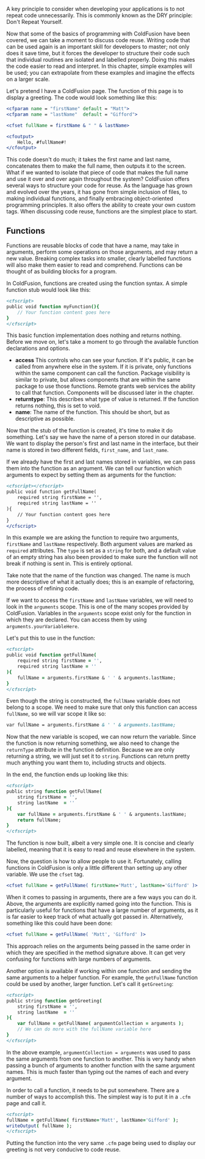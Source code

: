 A key principle to consider when developing your applications is to not repeat code unnecessarily. This is commonly known as the DRY principle: Don't Repeat Yourself.

Now that some of the basics of programming with ColdFusion have been
covered, we can take a moment to discuss code reuse. Writing code that
can be used again is an important skill for developers to master; not
only does it save time, but it forces the developer to structure their
code such that individual routines are isolated and labelled properly.
Doing this makes the code easier to read and interpret. In this chapter,
simple examples will be used; you can extrapolate from these examples
and imagine the effects on a larger scale.

Let's pretend I have a ColdFusion page. The function of this page is to
display a greeting. The code would look something like this:

```cfml
<cfparam name = "firstName" default = "Matt">
<cfparam name = "lastName"  default = "Gifford">

<cfset fullName = firstName & " " & lastName>

<cfoutput>
    Hello, #fullName#!
</cfoutput>
```

This code doesn't do much; it takes the first name and last name,
concatenates them to make the full name, then outputs it to the screen.
What if we wanted to isolate that piece of code that makes the full name
and use it over and over again throughout the system? ColdFusion offers
several ways to structure your code for reuse. As the language has grown
and evolved over the years, it has gone from simple inclusion of files,
to making individual functions, and finally embracing object-oriented
programming principles. It also offers the ability to create your own
custom tags. When discussing code reuse, functions are the simplest
place to start.

## Functions

Functions are reusable blocks of code that have a name, may take in
arguments, perform some operations on those arguments, and may return a
new value. Breaking complex tasks into smaller, clearly labelled
functions will also make them easier to read and comprehend. Functions
can be thought of as building blocks for a program.

In ColdFusion, functions are created using the function syntax. A simple
function stub would look like this:

```cfml
<cfscript>
public void function myFunction(){
    // Your function content goes here
}
</cfscript>
```

This basic function implementation does nothing and returns nothing. Before we move on, let's take a moment to go through the available function declarations and options.

- **access** This controls who can see your function. If it's public,
it can be called from anywhere else in the system. If it is private,
only functions within the same component can call the function.
Package visibility is similar to private, but allows components that
are within the same package to use those functions. Remote grants
web services the ability to call that function. Components will be
discussed later in the chapter.
- **returntype**: This describes what type of value is returned. If
the function returns nothing, this is set to void.
- **name**: The name of the function. This should be short, but as
descriptive as possible.

Now that the stub of the function is created, it's time to make it do
something. Let's say we have the name of a person stored in our
database. We want to display the person's first and last name in the
interface, but their name is stored in two different fields,
`first_name`, and `last_name`.

If we already have the first and last names stored in variables, we can
pass them into the function as an argument. We can tell our function
which arguments to expect by setting them as arguments for the function:

```cfml
<cfscript></cfscript>
public void function getFullName(
    required string firstName = '',
    required string lastName = ''
){
    // Your function content goes here
}
</cfscript>
```

In this example we are asking the function to require two arguments, `firstName` and `lastName` respectively.
Both argument values are marked as `required` attributes. The `type` is set as a `string` for both, and a default value of an empty string has also been provided to make sure the function will not break if nothing is sent in. This is entirely optional.

Take note that the name of the function was changed. The name is much
more descriptive of what it actually does; this is an example of
refactoring, the process of refining code.

If we want to access the `firstName` and `lastName` variables, we will need
to look in the `arguments` scope. This is one of the many scopes provided
by ColdFusion. Variables in the `arguments` scope exist only for the
function in which they are declared. You can access them by using
`arguments.yourVariableHere`.

Let's put this to use in the function:

```cfml
<cfscript>
public void function getFullName(
    required string firstName = '',
    required string lastName = ''
){
    fullName = arguments.firstName & ' ' & arguments.lastName;
}
</cfscript>
```

Even though the string is constructed, the `fullName` variable does not
belong to a scope. We need to make sure that only this function can
access `fullName`, so we will var scope it like so:

```cfml
var fullName = arguments.firstName & ' ' & arguments.lastName;
```

Now that the new variable is scoped, we can now return the variable. Since the
function is now returning something, we also need to change the `returnType`
attribute in the function definition. Because we are only returning a string,
we will just set it to `string`. Functions can return pretty much anything you
want them to, including structs and objects.

In the end, the function ends up looking like this:

```cfml
<cfscript>
public string function getFullName(
    string firstName = '',
    string lastName  = ''
){
    var fullName = arguments.firstName & ' ' & arguments.lastName;
    return fullName;
}
</cfscript>
```

The function is now built, albeit a very simple one. It is concise and
clearly labelled, meaning that it is easy to read and reuse elsewhere in
the system.

Now, the question is how to allow people to use it. Fortunately, calling
functions in ColdFusion is only a little different than setting up any
other variable. We use the `cfset` tag.

```cfml
<cfset fullName = getFullName( firstName='Matt', lastName='Gifford' )>
```

When it comes to passing in arguments, there are a few ways you can do
it. Above, the arguments are explicitly named going into the function.
This is particularly useful for functions that have a large number of
arguments, as it is far easier to keep track of what actually got passed
in. Alternatively, something like this could have been done:

```cfml
<cfset fullName = getFullName( 'Matt', 'Gifford' )>
```

This approach relies on the arguments being passed in the same order in
which they are specified in the method signature above. It can get very
confusing for functions with large numbers of arguments.

Another option is available if working within one function and sending
the same arguments to a helper function. For example, the `getFullName`
function could be used by another, larger function. Let's call it
`getGreeting`:

```cfml
<cfscript>
public string function getGreeting(
    string firstName = '',
    string lastName  = ''
){
    var fullName = getFullName( argumentCollection = arguments );
    // We can do more with the fullName variable here
}
</cfscript>
```

In the above example, `argumentCollection = arguments` was used to pass
the same arguments from one function to another. This is very handy when
passing a bunch of arguments to another function with the same argument
names. This is much faster than typing out the names of each and every
argument.

In order to call a function, it needs to be put somewhere. There are a
number of ways to accomplish this. The simplest way is to put it in a
`.cfm` page and call it.

```cfml
<cfscript>
fullName = getFullName( firstName='Matt', lastName='Gifford' );
writeOutput( fullName );
</cfscript>
```

Putting the function into the very same `.cfm` page being used to display
our greeting is not very conducive to code reuse.
